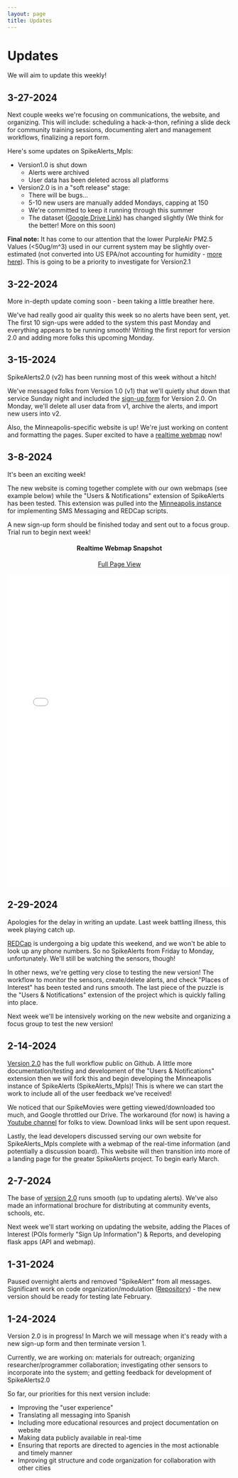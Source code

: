 ```yaml
---
layout: page
title: Updates
---
```


# Updates

We will aim to update this weekly!

## 3-27-2024

Next couple weeks we're focusing on communications, the website, and organizing. This will include: scheduling a hack-a-thon, refining a slide deck for community training sessions, documenting alert and management workflows, finalizing a report form.

Here's some updates on SpikeAlerts_Mpls:

* Version1.0 is shut down
    * Alerts were archived
    * User data has been deleted across all platforms
* Version2.0 is in a "soft release" stage:
    * There will be bugs...
    * 5-10 new users are manually added Mondays, capping at 150
    * We're committed to keep it running through this summer
    * The dataset ([Google Drive Link](https://drive.google.com/drive/folders/1u0hirGJlINDi_Ych8aH5ocUGfqtt2SID?usp=drive_link)) has changed slightly (We think for the better! More on this soon)
    
**Final note:** It has come to our attention that the lower PurpleAir PM2.5 Values (<50ug/m^3) used in our current system may be slightly over-estimated (not converted into US EPA/not accounting for humidity - [more here](https://community.purpleair.com/t/is-there-a-field-that-returns-data-with-us-epa-pm2-5-conversion-formula-applied/4593)). This is going to be a priority to investigate for Version2.1

## 3-22-2024

More in-depth update coming soon - been taking a little breather here.

We've had really good air quality this week so no alerts have been sent, yet. The first 10 sign-ups were added to the system this past Monday and everything appears to be running smooth! Writing the first report for version 2.0 and adding more folks this upcoming Monday.

## 3-15-2024

SpikeAlerts2.0 (v2) has been running most of this week without a hitch! 

We've messaged folks from Version 1.0 (v1) that we'll quietly shut down that service Sunday night and included the [sign-up form](https://redcap.ahc.umn.edu/redcap/surveys/?s=NH7JNNNR8LNCT8CN) for Version 2.0. On Monday, we'll delete all user data from v1, archive the alerts, and import new users into v2.

Also, the Minneapolis-specific website is up! We're just working on content and formatting the pages. Super excited to have a [realtime webmap](https://www.mplsaqalert.com/map/) now!

## 3-8-2024

It's been an exciting week! 

The new website is coming together complete with our own webmaps (see example below) while the "Users & Notifications" extension of SpikeAlerts has been tested. This extension was pulled into the [Minneapolis instance](https://github.com/SpikeAlerts/SpikeAlerts_Mpls) for implementing SMS Messaging and REDCap scripts. 

A new sign-up form should be finished today and sent out to a focus group. Trial run to begin next week!

<center>
<h4> <b>Realtime Webmap Snapshot</b> </h4>
<a href="../figs/example_webmap.html">Full Page View</a>
    <br><br>
    <div class="content">
            <embed type="text/html" src="../figs/example_webmap.html" width="500" height="700"/>
    </div>
</center>

## 2-29-2024

Apologies for the delay in writing an update. Last week battling illness, this week playing catch up.

[REDCap](https://ctsi.umn.edu/tools/redcap) is undergoing a big update this weekend, and we won't be able to look up any phone numbers. So no SpikeAlerts from Friday to Monday, unfortunately. We'll still be watching the sensors, though!

In other news, we're getting very close to testing the new version! The workflow to monitor the sensors, create/delete alerts, and  check "Places of Interest" has been tested and runs smooth. The last piece of the puzzle is the "Users & Notifications" extension of the project which is quickly falling into place. 

Next week we'll be intensively working on the new website and organizing a focus group to test the new version! 

## 2-14-2024

[Version 2.0](https://github.com/SpikeAlerts/SpikeAlerts) has the full workflow public on Github. A little more documentation/testing and development of the "Users & Notifications" extension then we will fork this and begin developing the Minneapolis instance of SpikeAlerts (SpikeAlerts_Mpls)! This is where we can start the work to include all of the user feedback we've received!

We noticed that our SpikeMovies were getting viewed/downloaded too much, and Google throttled our Drive. The workaround (for now) is having a [Youtube channel](https://www.youtube.com/@SpikeAlerts) for folks to view. Download links will be sent upon request.

Lastly, the lead developers discussed serving our own website for SpikeAlerts_Mpls complete with a webmap of the real-time information (and potentially a discussion board). This website will then transition into more of a landing page for the greater SpikeAlerts project. To begin early March.

## 2-7-2024

The base of [version 2.0](https://github.com/SpikeAlerts/SpikeAlerts) runs smooth (up to updating alerts). We've also made an informational brochure for distributing at community events, schools, etc.

Next week we'll start working on updating the website, adding the Places of Interest (POIs formerly "Sign Up Information") & Reports, and developing flask apps (API and webmap).

## 1-31-2024

Paused overnight alerts and removed "SpikeAlert" from all messages. Significant work on code organization/modulation ([Repository](https://github.com/SpikeAlerts/SpikeAlerts)) - the new version should be ready for testing late February. 


## 1-24-2024

Version 2.0 is in progress! In March we will message when it's ready with a new sign-up form and then terminate version 1.

Currently, we are working on: materials for outreach; organizing researcher/programmer collaboration; investigating other sensors to incorporate into the system; and getting feedback for development of SpikeAlerts2.0

So far, our priorities for this next version include:

- Improving the "user experience"
- Translating all messaging into Spanish
- Including more educational resources and project documentation on website
- Making data publicly available in real-time
- Ensuring that reports are directed to agencies in the most actionable and timely manner
- Improving git structure and code organization for collaboration with other cities
